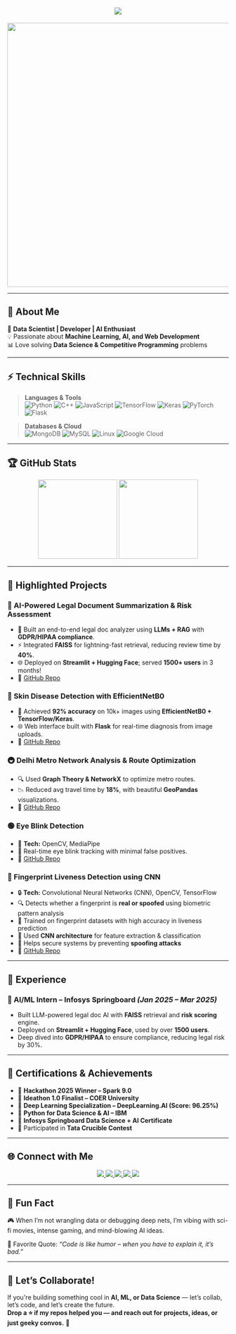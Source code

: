 <h1 align="center">
  <img src="https://readme-typing-svg.herokuapp.com?font=Fira+Code&weight=700&pause=1000&color=36BCF7&size=32&center=true&vCenter=true&width=650&height=60&lines=Hey,+I'm+Kunal+Tyagi!;🚀+Data+Scientist+|+AI+Engineer;💡+Problem+Solver+|+Tech+Enthusiast;Welcome+to+My+GitHub+Profile!" />
</h1>

<p align="center">
  <img src="https://c.tenor.com/2uyENRmiUt0AAAAC/coding.gif" width="600" />
</p>

---

## 📌 **About Me**
🚀 **Data Scientist | Developer | AI Enthusiast**  
💡 Passionate about **Machine Learning, AI, and Web Development**  
📊 Love solving **Data Science & Competitive Programming** problems  

---

## ⚡ **Technical Skills**
> **Languages & Tools**  
![Python](https://img.shields.io/badge/Python-%2314354C.svg?style=for-the-badge&logo=python&logoColor=white)
![C++](https://img.shields.io/badge/C++-%2300599C.svg?style=for-the-badge&logo=c%2B%2B&logoColor=white)
![JavaScript](https://img.shields.io/badge/JavaScript-%23F7DF1E.svg?style=for-the-badge&logo=javascript&logoColor=black)
![TensorFlow](https://img.shields.io/badge/TensorFlow-%23FF6F00.svg?style=for-the-badge&logo=TensorFlow&logoColor=white)
![Keras](https://img.shields.io/badge/Keras-%23D00000.svg?style=for-the-badge&logo=keras&logoColor=white)
![PyTorch](https://img.shields.io/badge/PyTorch-%23EE4C2C.svg?style=for-the-badge&logo=PyTorch&logoColor=white)
![Flask](https://img.shields.io/badge/Flask-%23000.svg?style=for-the-badge&logo=flask&logoColor=white)

> **Databases & Cloud**  
![MongoDB](https://img.shields.io/badge/MongoDB-%2347A248.svg?style=for-the-badge&logo=mongodb&logoColor=white)
![MySQL](https://img.shields.io/badge/MySQL-%2300f.svg?style=for-the-badge&logo=mysql&logoColor=white)
![Linux](https://img.shields.io/badge/Linux-%23FCC624.svg?style=for-the-badge&logo=linux&logoColor=black)
![Google Cloud](https://img.shields.io/badge/Google%20Cloud-%234285F4.svg?style=for-the-badge&logo=google-cloud&logoColor=white)

---

## 🏆 **GitHub Stats**
<p align="center">
  <img src="https://github-readme-stats.vercel.app/api?username=Kunaltyagi4906&show_icons=true&theme=radical" height="180px"/>
  <img src="https://github-readme-streak-stats.herokuapp.com/?user=Kunaltyagi4906&theme=radical" height="180px"/>
</p>

---

## 🌟 **Highlighted Projects**
### 🧠 AI-Powered Legal Document Summarization & Risk Assessment
- 📄 Built an end-to-end legal doc analyzer using **LLMs + RAG** with **GDPR/HIPAA compliance**.
- ⚡ Integrated **FAISS** for lightning-fast retrieval, reducing review time by **40%**.
- 🌐 Deployed on **Streamlit + Hugging Face**; served **1500+ users** in 3 months!
-  📂 [GitHub Repo](https://github.com/Kunaltyagi4906/Advanced-AI-Driven-Legal-Document-Summarization-and-Risk-Assessment)

### 🧴 Skin Disease Detection with EfficientNetB0
- 📸 Achieved **92% accuracy** on 10k+ images using **EfficientNetB0 + TensorFlow/Keras**.
- 🌐 Web interface built with **Flask** for real-time diagnosis from image uploads.
-  📂 [GitHub Repo](https://github.com/Kunaltyagi4906/SkinDiseaseDetection)

### 🚇 Delhi Metro Network Analysis & Route Optimization
- 🔍 Used **Graph Theory & NetworkX** to optimize metro routes.
- 📉 Reduced avg travel time by **18%**, with beautiful **GeoPandas** visualizations.
- 📂 [GitHub Repo](https://github.com/Kunaltyagi4906/SkinDiseaseDetection)
### 🟢 Eye Blink Detection
- 🎯 **Tech:** OpenCV, MediaPipe  
- 👀 Real-time eye blink tracking with minimal false positives.
-  📂 [GitHub Repo](https://github.com/Kunaltyagi4906/Eye-Blink-Project-using-Open-CV)

### 🧬 Fingerprint Liveness Detection using CNN
- 🔒 **Tech:** Convolutional Neural Networks (CNN), OpenCV, TensorFlow  
- 🔍 Detects whether a fingerprint is **real or spoofed** using biometric pattern analysis  
- 🎯 Trained on fingerprint datasets with high accuracy in liveness prediction  
- 🚀 Used **CNN architecture** for feature extraction & classification  
- 🧠 Helps secure systems by preventing **spoofing attacks**  
-  📂 [GitHub Repo](https://github.com/Kunaltyagi4906/FingerPrint-liveness-Detection)

---

## 💼 **Experience**
### 🧠 AI/ML Intern – Infosys Springboard *(Jan 2025 – Mar 2025)*
- Built LLM-powered legal doc AI with **FAISS** retrieval and **risk scoring** engine.
- Deployed on **Streamlit + Hugging Face**, used by over **1500 users**.
- Deep dived into **GDPR/HIPAA** to ensure compliance, reducing legal risk by 30%.

---

## 📜 **Certifications & Achievements**
- 🥇 **Hackathon 2025 Winner – Spark 9.0**
- 🧠 **Ideathon 1.0 Finalist – COER University**
- 📜 **Deep Learning Specialization – DeepLearning.AI (Score: 96.25%)**
- 🧠 **Python for Data Science & AI – IBM**
- 📜 **Infosys Springboard Data Science + AI Certificate**
- 🏁 Participated in **Tata Crucible Contest**

---

## 🌐 **Connect with Me**
<p align="center">
  <a href="https://www.linkedin.com/in/kunal-tyagi-9b37182b0/" target="_blank">
    <img src="https://img.shields.io/badge/LinkedIn-Kunal-blue?style=for-the-badge&logo=linkedin"/>
  </a>
  <a href="https://kunaltyagi4906.github.io/Portfolio-Website/" target="_blank">
    <img src="https://img.shields.io/badge/Portfolio-Kunal-green?style=for-the-badge&logo=google-chrome"/>
  </a>
  <a href="mailto:kunaltyag4906@gmail.com">
    <img src="https://img.shields.io/badge/Email-Kunal-red?style=for-the-badge&logo=gmail"/>
  </a>
  <a href="https://leetcode.com/u/KunalTyagi20/" target="_blank">
    <img src="https://img.shields.io/badge/LeetCode-Kunal-orange?style=for-the-badge&logo=leetcode"/>
  </a>
  <a href="https://www.geeksforgeeks.org/user/kunaltyagf2u/?ref=header_profile" target="_blank">
    <img src="https://img.shields.io/badge/GeeksforGeeks-Kunal-brightgreen?style=for-the-badge&logo=geeksforgeeks"/>
  </a>
</p>

---

## 🚀 **Fun Fact**
🎮 When I’m not wrangling data or debugging deep nets, I’m vibing with sci-fi movies, intense gaming, and mind-blowing AI ideas.

📖 Favorite Quote: _“Code is like humor – when you have to explain it, it’s bad.”_

---

## 🎯 **Let’s Collaborate!**
If you're building something cool in **AI, ML, or Data Science** — let’s collab, let’s code, and let’s create the future.  
**Drop a ⭐ if my repos helped you — and reach out for projects, ideas, or just geeky convos.** 🚀
